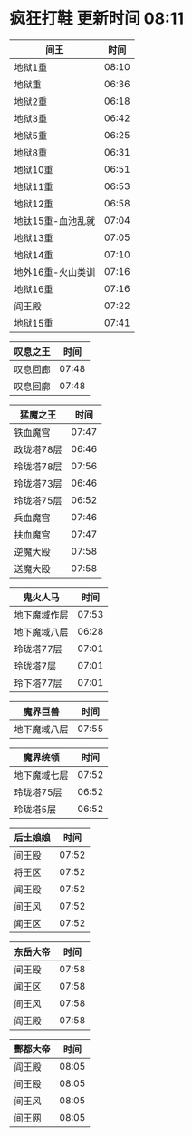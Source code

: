 # 疯狂打鞋 更新时间 08:11

| 间王   | 时间    |
|--------|-------|
| 地狱1重 | 08:10 |
| 地狱重 | 06:36 |
| 地狱2重 | 06:18 |
| 地狱3重 | 06:42 |
| 地狱5重 | 06:25 |
| 地狱8重 | 06:31 |
| 地狱10重 | 06:51 |
| 地狱11重 | 06:53 |
| 地狱12重 | 06:58 |
| 地钛15重-血池乱就 | 07:04 |
| 地狱13重 | 07:05 |
| 地狱14重 | 07:10 |
| 地外16重-火山类训 | 07:16 |
| 地狱16重 | 07:16 |
| 阎王殿 | 07:22 |
| 地狱15重 | 07:41 |

| 叹息之王   | 时间    |
|--------|-------|
| 叹息回廊 | 07:48 |
| 叹息回廓 | 07:48 |

| 猛魔之王   | 时间    |
|--------|-------|
| 铁血魔宫 | 07:47 |
| 政珑塔78层 | 06:46 |
| 玲珑塔78层 | 07:56 |
| 玲珑塔73层 | 06:46 |
| 玲珑塔75层 | 06:52 |
| 兵血魔宫 | 07:46 |
| 扶血魔宫 | 07:47 |
| 逆魔大殴 | 07:58 |
| 送魔大殴 | 07:58 |

| 鬼火人马   | 时间    |
|--------|-------|
| 地下魔域作层 | 07:53 |
| 地下魔域八层 | 06:28 |
| 玲珑塔77层 | 07:01 |
| 玲珑塔7层 | 07:01 |
| 玲下塔77层 | 07:01 |

| 魔界巨兽   | 时间    |
|--------|-------|
| 地下魔域八层 | 07:55 |

| 魔界统领   | 时间    |
|--------|-------|
| 地下魔域七层 | 07:52 |
| 玲珑塔75层 | 06:52 |
| 玲珑塔5层 | 06:52 |

| 后土娘娘   | 时间    |
|--------|-------|
| 间王殴 | 07:52 |
| 将王区 | 07:52 |
| 闻王殴 | 07:52 |
| 间王风 | 07:52 |
| 闻王区 | 07:52 |

| 东岳大帝   | 时间    |
|--------|-------|
| 间王殴 | 07:58 |
| 闻王区 | 07:58 |
| 间王风 | 07:58 |
| 阎王殿 | 07:58 |

| 酆都大帝   | 时间    |
|--------|-------|
| 阎王殿 | 08:05 |
| 间王殴 | 08:05 |
| 间王风 | 08:05 |
| 间王网 | 08:05 |